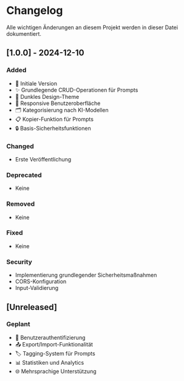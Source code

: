 # Changelog

Alle wichtigen Änderungen an diesem Projekt werden in dieser Datei dokumentiert.

## [1.0.0] - 2024-12-10

### Added
- 🎉 Initiale Version
- ✨ Grundlegende CRUD-Operationen für Prompts
- 🎨 Dunkles Design-Theme
- 📱 Responsive Benutzeroberfläche
- 🗂️ Kategorisierung nach KI-Modellen
- 📋 Kopier-Funktion für Prompts
- 🔒 Basis-Sicherheitsfunktionen

### Changed
- Erste Veröffentlichung

### Deprecated
- Keine

### Removed
- Keine

### Fixed
- Keine

### Security
- Implementierung grundlegender Sicherheitsmaßnahmen
- CORS-Konfiguration
- Input-Validierung

## [Unreleased]
### Geplant
- 🔐 Benutzerauthentifizierung
- 📤 Export/Import-Funktionalität
- 🏷️ Tagging-System für Prompts
- 📊 Statistiken und Analytics
- 🌐 Mehrsprachige Unterstützung
